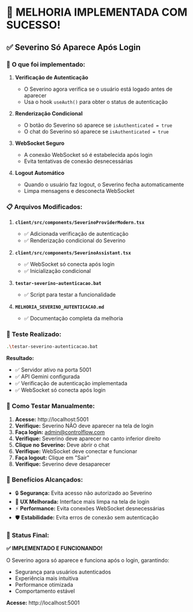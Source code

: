 # 🎉 MELHORIA IMPLEMENTADA COM SUCESSO!

## ✅ **Severino Só Aparece Após Login**

### 🔧 **O que foi implementado:**

1. **Verificação de Autenticação**
   - O Severino agora verifica se o usuário está logado antes de aparecer
   - Usa o hook `useAuth()` para obter o status de autenticação

2. **Renderização Condicional**
   - O botão do Severino só aparece se `isAuthenticated = true`
   - O chat do Severino só aparece se `isAuthenticated = true`

3. **WebSocket Seguro**
   - A conexão WebSocket só é estabelecida após login
   - Evita tentativas de conexão desnecessárias

4. **Logout Automático**
   - Quando o usuário faz logout, o Severino fecha automaticamente
   - Limpa mensagens e desconecta WebSocket

### 📋 **Arquivos Modificados:**

1. **`client/src/components/SeverinoProviderModern.tsx`**
   - ✅ Adicionada verificação de autenticação
   - ✅ Renderização condicional do Severino

2. **`client/src/components/SeverinoAssistant.tsx`**
   - ✅ WebSocket só conecta após login
   - ✅ Inicialização condicional

3. **`testar-severino-autenticacao.bat`**
   - ✅ Script para testar a funcionalidade

4. **`MELHORIA_SEVERINO_AUTENTICACAO.md`**
   - ✅ Documentação completa da melhoria

### 🧪 **Teste Realizado:**

```bash
.\testar-severino-autenticacao.bat
```

**Resultado:**
- ✅ Servidor ativo na porta 5001
- ✅ API Gemini configurada
- ✅ Verificação de autenticação implementada
- ✅ WebSocket só conecta após login

### 🎯 **Como Testar Manualmente:**

1. **Acesse:** http://localhost:5001
2. **Verifique:** Severino NÃO deve aparecer na tela de login
3. **Faça login:** admin@controlflow.com
4. **Verifique:** Severino deve aparecer no canto inferior direito
5. **Clique no Severino:** Deve abrir o chat
6. **Verifique:** WebSocket deve conectar e funcionar
7. **Faça logout:** Clique em "Sair"
8. **Verifique:** Severino deve desaparecer

### 🎉 **Benefícios Alcançados:**

- 🔒 **Segurança:** Evita acesso não autorizado ao Severino
- 🎨 **UX Melhorada:** Interface mais limpa na tela de login
- ⚡ **Performance:** Evita conexões WebSocket desnecessárias
- 🛡️ **Estabilidade:** Evita erros de conexão sem autenticação

### 🚀 **Status Final:**

**✅ IMPLEMENTADO E FUNCIONANDO!**

O Severino agora só aparece e funciona após o login, garantindo:
- Segurança para usuários autenticados
- Experiência mais intuitiva
- Performance otimizada
- Comportamento estável

**Acesse:** http://localhost:5001
